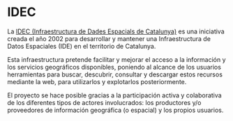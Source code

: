 # IDEC

La [IDEC (Infraestructura de Dades Espacials de Catalunya)](https://ide.cat) es una iniciativa creada el año 2002 para desarrollar y mantener una Infraestructura de Datos Espaciales (IDE) en el territorio de Catalunya.

Esta infraestructura pretende facilitar y mejorar el acceso a la información y los servicios geográficos disponibles, poniendo al alcance de los usuarios herramientas para buscar, descubrir, consultar y descargar estos recursos mediante la web, para utilizarlos y explotarlos posteriormente.

El proyecto se hace posible gracias a la participación activa y colaborativa de los diferentes tipos de actores involucrados: los productores y/o proveedores de información geográfica (o espacial) y los propios usuarios.
